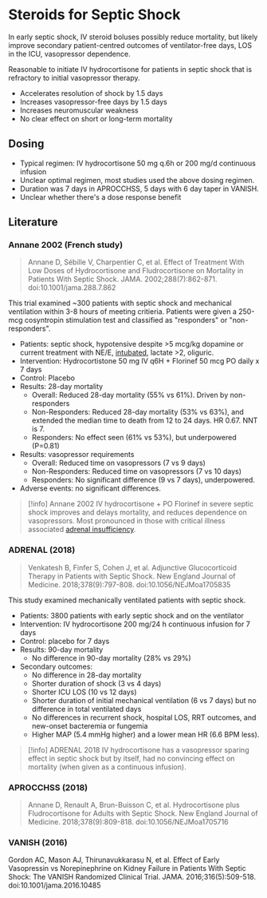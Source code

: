 # Steroids for Septic Shock
In early septic shock, IV steroid boluses possibly reduce mortality, but likely improve secondary patient-centred outcomes of ventilator-free days, LOS in the ICU, vasopressor dependence.

Reasonable to initiate IV hydrocortisone for patients in septic shock that is refractory to initial vasopressor therapy.

*   Accelerates resolution of shock by 1.5 days
*   Increases vasopressor-free days by 1.5 days
*   Increases neuromuscular weakness
*   No clear effect on short or long-term mortality

## Dosing
- Typical regimen: IV hydrocortisone 50 mg q.6h or 200 mg/d continuous infusion  
- Unclear optimal regimen, most studies used the above dosing regimen.  
- Duration was 7 days in APROCCHSS, 5 days with 6 day taper in VANISH.  
- Unclear whether there's a dose response benefit

## Literature
### Annane 2002 (French study)
> Annane D, Sébille V, Charpentier C, et al. Effect of Treatment With Low Doses of Hydrocortisone and Fludrocortisone on Mortality in Patients With Septic Shock. JAMA. 2002;288(7):862-871. doi:10.1001/jama.288.7.862

This trial examined ~300 patients with septic shock and mechanical ventilation within 3-8 hours of meeting critieria. Patients were given a 250-mcg cosyntropin stimulation test and classified as "responders" or "non-responders".
- Patients: septic shock, hypotensive despite >5 mcg/kg dopamine or current treatment with NE/E, [intubated](../Procedures/Intubation.md), lactate >2, oliguric.
- Intervention: Hydrocortistone 50 mg IV q6H + Florinef 50 mcg PO daily x 7 days
- Control: Placebo
- Results: 28-day mortality
	- Overall: Reduced 28-day mortality (55% vs 61%). Driven by non-responders
	- Non-Responders: Reduced 28-day mortality (53% vs 63%), and extended the median time to death from 12 to 24 days. HR 0.67. NNT is 7.
	- Responders: No effect seen (61% vs 53%), but underpowered (P=0.81)
- Results: vasopressor requirements
	- Overall: Reduced time on vasopressors (7 vs 9 days)
	- Non-Responders: Reduced time on vasopressors (7 vs 10 days)
	- Responders: No significant difference (9 vs 7 days), underpowered.
- Adverse events: no significant differences.

> [!info] Annane 2002
> IV hydrocortisone + PO Florinef in severe septic shock improves and delays mortality, and reduces dependence on vasopressors. Most pronounced in those with critical illness associated [adrenal insufficiency](../../Endocrinology/Adrenal%20Insufficiency.md).

### ADRENAL (2018)
> Venkatesh B, Finfer S, Cohen J, et al. Adjunctive Glucocorticoid Therapy in Patients with Septic Shock. New England Journal of Medicine. 2018;378(9):797-808. doi:10.1056/NEJMoa1705835  

This study examined mechanically ventilated patients with septic shock.
- Patients: 3800 patients with early septic shock and on the ventilator
- Intervention: IV hydrocortisone 200 mg/24 h continuous infusion for 7 days
- Control: placebo for 7 days
- Results: 90-day mortality
	- No difference in 90-day mortality (28% vs 29%)
- Secondary outcomes:
	- No difference in 28-day mortality
	- Shorter duration of shock (3 vs 4 days)
	- Shorter ICU LOS (10 vs 12 days)
	- Shorter duration of initial mechanical ventilation (6 vs 7 days) but no difference in total ventilated days
	- No differences in recurrent shock, hospital LOS, RRT outcomes, and new-onset bacteremia or fungemia
	- Higher MAP (5.4 mmHg higher) and a lower mean HR (6.6 BPM less).

> [!info] ADRENAL 2018
> IV hydrocortisone has a vasopressor sparing effect in septic shock but by itself, had no convincing effect on mortality (when given as a continuous infusion).

### APROCCHSS (2018)
> Annane D, Renault A, Brun-Buisson C, et al. Hydrocortisone plus Fludrocortisone for Adults with Septic Shock. New England Journal of Medicine. 2018;378(9):809-818. doi:10.1056/NEJMoa1705716 

### VANISH (2016)
Gordon AC, Mason AJ, Thirunavukkarasu N, et al. Effect of Early Vasopressin vs Norepinephrine on Kidney Failure in Patients With Septic Shock: The VANISH Randomized Clinical Trial. JAMA. 2016;316(5):509-518. doi:10.1001/jama.2016.10485